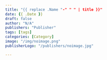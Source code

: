 ```yaml
---
title: "{{ replace .Name "-" " " | title }}"
date: {{ .Date }}
draft: false
author: "N/A"
publishers: "Publisher"
tags: [tags]
categories: [Category]
image: "/img/noimage.png"
publisherLogo: "/publishers/noimage.jpg"

---
```

